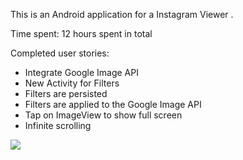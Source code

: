 This is an Android application for a Instagram Viewer .

Time spent: 12 hours spent in total

Completed user stories:
* Integrate Google Image API
* New Activity for Filters
* Filters are persisted
* Filters are applied to the Google Image API
* Tap on ImageView to show full screen
* Infinite scrolling


![](https://github.com/tonytcleung/googleImageViewer/tree/master/googleImageViewer)
